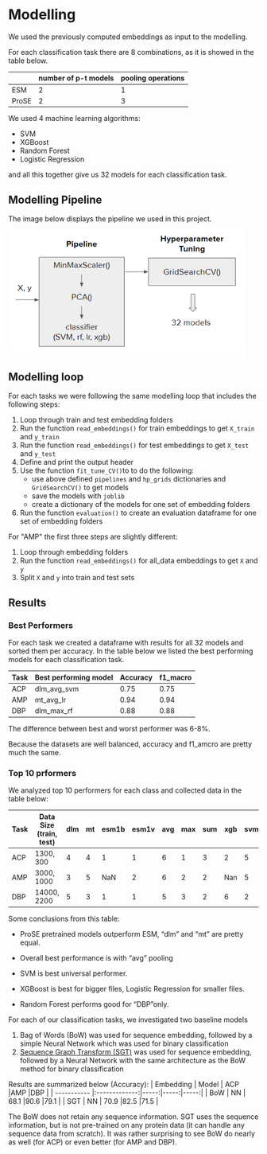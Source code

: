 # Modelling

We used the previously computed embeddings as input to the modelling. 

For each classification task there are 8 combinations, as it is showed in the table below.

|       | number of p-t  models | pooling operations |
| ----- | ---------------------- | ------------------- |
| ESM   | 2                      | 1                   |
| ProSE | 2                      | 3                   |

We used 4 machine learning algorithms:

- SVM
- XGBoost
- Random Forest
- Logistic Regression

and all this together give us 32 models for each classification task.

## Modelling Pipeline

The image below displays the pipeline we used in this project.

<img src="images/pipeline_hp-tuning.png" style="zoom:80%;" />

## Modelling loop

For each tasks we were following the same modelling loop that includes the following steps:

1. Loop through train and test embedding folders
2. Run the function `read_embeddings()` for train embeddings to get `X_train` and `y_train`
3. Run the function `read_embeddings()` for test embeddings to get `X_test` and `y_test`
4. Define and print the output header
5. Use the function `fit_tune_CV()`to to do the following:
   - use above defined `pipelines` and `hp_grids` dictionaries and `GridSearchCV()` to get models
   - save the models with `joblib`
   - create a dictionary of the models for one set of embedding folders
6. Run the function `evaluation()` to create an evaluation dataframe for one set of embedding folders

For "AMP" the first three steps are slightly different:
1. Loop through embedding folders
2. Run the function `read_embeddings()` for all_data embeddings to get `X` and `y`
3. Split `X` and `y` into train and test sets

## Results

### Best Performers

For each task we created a dataframe with results for all 32 models and sorted them per accuracy. In the table below we listed the best performing models for each classification task.

| Task | Best performing model | Accuracy | f1_macro |
| ---- | --------------------- | --------------- | --------------- |
| ACP | dlm\_avg\_svm         | 0.75            | 0.75          |
| AMP | mt\_avg\_lr           | 0.94            | 0.94         |
| DBP | dlm\_max\_rf          | 0.88            | 0.88           |

The difference between best and worst performer was 6-8%.

Because the datasets are well balanced, accuracy and f1_amcro are pretty much the same.

### Top 10 prformers

We analyzed top 10 performers for each class and collected data in the table below:

| Task | Data Size (train, test) | dlm  | mt   | esm1b | esm1v | avg  | max  | sum  | xgb  | svm  | lr   | rf   |
| ---- | ----------------------- | ---- | ---- | ----- | ----- | ---- | ---- | ---- | ---- | ---- | ---- | ---- |
| ACP  | 1300, 300               | 4    | 4    | 1     | 1     | 6    | 1    | 3    | 2    | 5    | 3    | NaN  |
| AMP  | 3000, 1000              | 3    | 5    | NaN   | 2     | 6    | 2    | 2    | Nan  | 5    | 5    | NaN  |
| DBP  | 14000, 2200             | 5    | 3    | 1     | 1     | 5    | 3    | 2    | 6    | 2    | NaN  | 2    |

Some conclusions from this table:

- ProSE pretrained models outperform ESM, “dlm” and “mt” are pretty equal.

- Overall best performance is with “avg” pooling

- SVM is best universal performer.

- XGBoost is best for bigger files, Logistic Regression for smaller files.

- Random Forest performs good for “DBP”only.

  














For each of our classification tasks, we investigated two baseline models

1. Bag of Words (BoW) was used for sequence embedding, followed by a simple Neural Network which was used for binary classification
2. [Sequence Graph Transform (SGT)](https://github.com/cran2367/sgt) was used for sequence embedding, followed by a Neural Network with the same architecture as the BoW method for binary classification

Results are summarized below (Accuracy):
| Embedding   | Model         | ACP  |AMP   |DBP   |
| ----------- |:-------------:|-----:|-----:|-----:|
| BoW         | NN            | 68.1 |90.6  |79.1  |
| SGT         | NN            | 70.9 |82.5  |71.5  |

The BoW does not retain any sequence information. SGT uses the sequence information, but is not pre-trained on any protein data (it can handle any sequence data from scratch). It was rather surprising to see BoW do nearly as well (for ACP) or even better (for AMP and DBP).